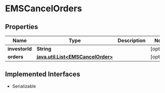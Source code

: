

# EMSCancelOrders


## Properties

Name | Type | Description | Notes
------------ | ------------- | ------------- | -------------
**investorId** | **String** |  |  [optional]
**orders** | [**java.util.List&lt;EMSCancelOrder&gt;**](EMSCancelOrder.md) |  |  [optional]


## Implemented Interfaces

* Serializable


